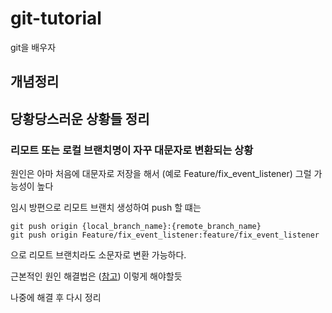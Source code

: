 # git-tutorial
git을 배우자
## 개념정리
## 당황당스러운 상황들 정리
### 리모트 또는 로컬 브랜치명이 자꾸 대문자로 변환되는 상황
원인은 아마 처음에 대문자로 저장을 해서 (예로 Feature/fix_event_listener) 그럴 가능성이 높다

임시 방편으로 리모트 브랜치 생성하여 push 할 떄는
```
git push origin {local_branch_name}:{remote_branch_name} 
git push origin Feature/fix_event_listener:feature/fix_event_listener 

```
으로 리모트 브랜치라도 소문자로 변환 가능하다.

근본적인 원인 해결법은 ([참고](https://stackoverflow.com/questions/15371866/why-is-git-capitalizing-my-branch-name-prefix)) 이렇게 해야할듯

나중에 해결 후 다시 정리

### 
